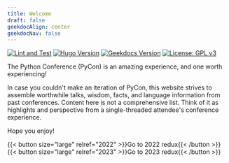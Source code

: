 ```yaml
---
title: Welcome
draft: false
geekdocAlign: center
geekdocNav: false
---
```


<span class="badge-placeholder">[![Lint and Test](https://github.com/jamesbraza/pycon-redux/actions/workflows/lint-test.yaml/badge.svg)](https://github.com/jamesbraza/pycon-redux/actions/workflows/lint-test.yaml)</span>
<span class="badge-placeholder">[![Hugo Version](https://img.shields.io/badge/Hugo-0.119.0-blue.svg)](https://gohugo.io)</span>
<span class="badge-placeholder">[![Geekdocs Version](https://img.shields.io/badge/Geekdocs-0.41.3-blue.svg)](https://geekdocs.de/)</span>
<span class="badge-placeholder">[![License: GPL v3](https://img.shields.io/badge/License-GPLv3-blue.svg)](https://github.com/jamesbraza/pycon-redux/blob/main/LICENSE)</span>

The Python Conference (PyCon) is an amazing experience,
and one worth experiencing!

In case you couldn't make an iteration of PyCon, this website strives to assemble
worthwhile talks, wisdom, facts, and language information
from past conferences.
Content here is not a comprehensive list.
Think of it as highlights and perspective
from a single-threaded attendee's conference experience.

Hope you enjoy!

{{< button size="large" relref="2022" >}}Go to 2022 redux{{< /button >}}
\
{{< button size="large" relref="2023" >}}Go to 2023 redux{{< /button >}}
